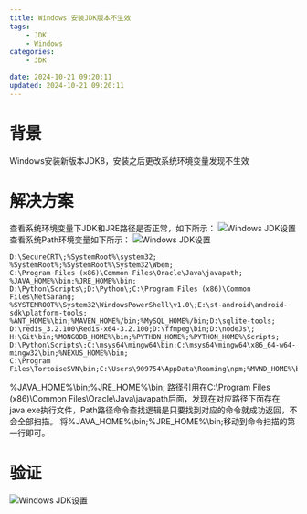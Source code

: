 ```yaml
---
title: Windows 安装JDK版本不生效
tags: 
	- JDK
	- Windows
categories: 
	- JDK

date: 2024-10-21 09:20:11	
updated: 2024-10-21 09:20:11
---
```

# <span id="inline-blue">背景</span> 
Windows安装新版本JDK8，安装之后更改系统环境变量发现不生效
# <span id="inline-blue">解决方案</span> 
查看系统环境变量下JDK和JRE路径是否正常，如下所示：
![Windows JDK设置](/images/Windows/FTP/Windows_FTP_20241021_001.png)
查看系统Path环境变量如下所示：
![Windows JDK设置](/images/Windows/FTP/Windows_FTP_20241021_002.png)
```shell
D:\SecureCRT\;%SystemRoot%\system32;
%SystemRoot%;%SystemRoot%\System32\Wbem;
C:\Program Files (x86)\Common Files\Oracle\Java\javapath;
%JAVA_HOME%\bin;%JRE_HOME%\bin;
D:\Python\Scripts\;D:\Python\;C:\Program Files (x86)\Common Files\NetSarang;
%SYSTEMROOT%\System32\WindowsPowerShell\v1.0\;E:\st-android\android-sdk\platform-tools;
%ANT_HOME%\bin;%MAVEN_HOME%/bin;%MySQL_HOME%/bin;D:\sqlite-tools;
D:\redis_3.2.100\Redis-x64-3.2.100;D:\ffmpeg\bin;D:\nodeJs\;
H:\Git\bin;%MONGODB_HOME%\bin;%PYTHON_HOME%;%PYTHON_HOME%\Scripts;
D:\Python\Scripts\;C:\msys64\mingw64\bin;C:\msys64\mingw64\x86_64-w64-mingw32\bin;%NEXUS_HOME%\bin;
C:\Program Files\TortoiseSVN\bin;C:\Users\909754\AppData\Roaming\npm;%MVND_HOME%\bin
```
%JAVA_HOME%\bin;%JRE_HOME%\bin; 路径引用在C:\Program Files (x86)\Common Files\Oracle\Java\javapath后面，发现在对应路径下面存在java.exe执行文件，Path路径命令查找逻辑是只要找到对应的命令就成功返回，不会全部扫描。
将%JAVA_HOME%\bin;%JRE_HOME%\bin;移动到命令扫描的第一行即可。

# <span id="inline-blue">验证</span> 
![Windows JDK设置](/images/Windows/FTP/Windows_FTP_20241021_003.png)


